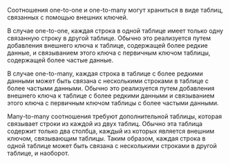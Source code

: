 Соотношения one-to-one и one-to-many могут храниться в виде таблиц, связанных с помощью внешних ключей.

В случае one-to-one, каждая строка в одной таблице имеет только одну связанную строку в другой таблице. Обычно это реализуется путем добавления внешнего ключа к таблице, содержащей более редкие данные, и связыванием этого ключа с первичным ключом таблицы, содержащей более частые данные.

В случае one-to-many, каждая строка в таблице с более редкими данными может быть связана с несколькими строками в таблице с более частыми данными. Обычно это реализуется путем добавления внешнего ключа к таблице с более редкими данными и связыванием этого ключа с первичным ключом таблицы с более частыми данными.

Many-to-many соотношения требуют дополнительной таблицы, которая связывает строки из каждой из двух таблиц. Обычно эта таблица содержит только два столбца, каждый из которых является внешним ключом, связывающим таблицы. Таким образом, каждая строка в одной таблице может быть связана с несколькими строками в другой таблице, и наоборот.